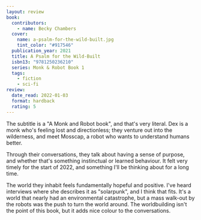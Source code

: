 ```yaml
---
layout: review
book:
  contributors:
    - name: Becky Chambers
  cover:
    name: a-psalm-for-the-wild-built.jpg
    tint_color: "#917546"
  publication_year: 2021
  title: A Psalm for the Wild-Built
  isbn13: "9781250236210"
  series: Monk & Robot Book 1
  tags:
    - fiction
    - sci-fi
review:
  date_read: 2022-01-03
  format: hardback
  rating: 5
---
```


The subtitle is a "A Monk and Robot book", and that's very literal.
Dex is a monk who's feeling lost and directionless; they venture out into the wilderness, and meet Mosscap, a robot who wants to understand humans better.

Through their conversations, they talk about having a sense of purpose, and whether that's something instinctual or learned behaviour.
It felt very timely for the start of 2022, and something I'll be thinking about for a long time.

The world they inhabit feels fundamentally hopeful and positive.
I've heard interviews where she describes it as "solarpunk", and I think that fits.
It's a world that nearly had an environmental catastrophe, but a mass walk-out by the robots was the push to turn the world around.
The worldbuilding isn't the point of this book, but it adds nice colour to the conversations.

